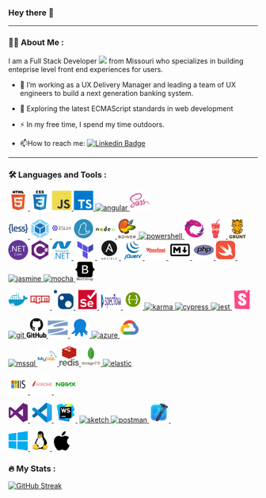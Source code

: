 ### Hey there 👋

---

### :man_technologist: About Me :

I am a Full Stack Developer <img src="https://media.giphy.com/media/WUlplcMpOCEmTGBtBW/giphy.gif" width="30"> from
Missouri who specializes in building enteprise level front end experiences for users.

- :telescope: I’m working as a UX Delivery Manager and leading a team of UX engineers to build a next generation banking system.

- :seedling: Exploring the latest ECMAScript standards in web development

- :zap: In my free time, I spend my time outdoors.

- :mailbox:How to reach
  me: [![Linkedin Badge](https://img.shields.io/badge/LinkedIn-blue?style=flat&logo=Linkedin&logoColor=white)](https://www.linkedin.com/in/matt-sneed/)

---

### :hammer_and_wrench: Languages and Tools :

<p>
  <a href="https://www.w3.org/html/" target="_blank"> <img src="https://raw.githubusercontent.com/devicons/devicon/master/icons/html5/html5-original-wordmark.svg" alt="html5" width="40" height="40"/> </a>
  <a href="https://www.w3schools.com/css/" target="_blank"> <img src="https://raw.githubusercontent.com/devicons/devicon/master/icons/css3/css3-original-wordmark.svg" alt="css3" width="40" height="40"/></a>
  <a href="https://developer.mozilla.org/en-US/docs/Web/JavaScript" target="_blank"> <img src="https://raw.githubusercontent.com/devicons/devicon/master/icons/javascript/javascript-original.svg" alt="javascript" width="40" height="40"/> </a>
  <a href="https://www.typescriptlang.org/" target="_blank"> <img src="https://raw.githubusercontent.com/devicons/devicon/master/icons/typescript/typescript-original.svg" alt="typescript" width="40" height="40"/> </a>
  <a href="https://angular.io" target="_blank"> <img src="https://angular.io/assets/images/logos/angular/angular.svg" alt="angular" width="40" height="40"/> </a>
<a href="https://sass-lang.com" target="_blank"> <img src="https://raw.githubusercontent.com/devicons/devicon/master/icons/sass/sass-original.svg" alt="sass" width="40" height="40"/> </a>

<a href="https://lesscss.org/" target="_blank"> <img src="https://raw.githubusercontent.com/devicons/devicon/master/icons/less/less-plain-wordmark.svg" alt="less" width="40" height="40"/> </a>
  <a href="https://webpack.js.org" target="_blank"> <img src="https://raw.githubusercontent.com/devicons/devicon/d00d0969292a6569d45b06d3f350f463a0107b0d/icons/webpack/webpack-original.svg" alt="webpack" width="40" height="40"/> </a>
  <a href="https://eslint.org/" target="_blank"><img src="https://raw.githubusercontent.com/devicons/devicon/master/icons/eslint/eslint-original-wordmark.svg" title="ESLint" alt="ESLint" width="40" height="40"/></a>
  <a href="https://yarnpkg.com/" target="_blank"><img src="https://raw.githubusercontent.com/devicons/devicon/master/icons/yarn/yarn-original.svg" title="Yarn" alt="Yarn" width="40" height="40"/></a>
  <a href="https://nodejs.org" target="_blank"> <img src="https://raw.githubusercontent.com/devicons/devicon/master/icons/nodejs/nodejs-original-wordmark.svg" alt="nodejs" width="40" height="40"/> </a>
  <a href="https://bower.io/" target="_blank"> <img src="https://raw.githubusercontent.com/devicons/devicon/master/icons/bower/bower-original-wordmark.svg" alt="bower" width="40" height="40"/> </a>
  <a href="https://learn.microsoft.com/en-us/powershell/" target="_blank"> <img src="https://raw.githubusercontent.com/actions/starter-workflows/main/icons/powershell.svg" alt="powershell" width="40" height="40"/> </a>
  <a href="https://rxjs.dev/" target="_blank"><img src="./images/rxjs.svg" title="RxJs" alt="RxJs" width="40" height="40"/></a>
  <a href="https://gulpjs.com" target="_blank"> <img src="https://raw.githubusercontent.com/devicons/devicon/master/icons/gulp/gulp-plain.svg" alt="gulp" width="40" height="40"/> </a>
  <a href="https://gruntjs.com/" target="_blank"> <img src="https://raw.githubusercontent.com/devicons/devicon/master/icons/grunt/grunt-original-wordmark.svg" alt="grunt" width="40" height="40"/> </a>
  <a href="https://learn.microsoft.com/en-us/dotnet/core/introduction" target="_blank"><img src="https://raw.githubusercontent.com/devicons/devicon/master/icons/dotnetcore/dotnetcore-original.svg" title=".NET Core" alt=".NET Core" width="40" height="40"/></a>
  <a href="https://www.w3schools.com/cs/" target="_blank"> <img src="https://raw.githubusercontent.com/devicons/devicon/master/icons/csharp/csharp-plain.svg" title="C#" alt="C#" width="40" height="40"/></a>
  <a href="https://learn.microsoft.com/en-us/dotnet/core/introduction" target="_blank"><img src="https://raw.githubusercontent.com/devicons/devicon/master/icons/dot-net/dot-net-plain-wordmark.svg" title=".NET" alt=".NET" width="40" height="40"/>&nbsp;</a>
  <a href="https://www.terraform.io/" target="_blank"><img src="https://raw.githubusercontent.com/devicons/devicon/master/icons/terraform/terraform-original.svg" title="Terraform" alt="Terraform" width="40" height="40"/>&nbsp;</a>
  <a href="https://www.ansible.com/" target="_blank"><img src="https://raw.githubusercontent.com/devicons/devicon/master/icons/ansible/ansible-plain-wordmark.svg" title="Ansible" alt="Ansible" width="40" height="40"/>&nbsp;</a>
  <a href="https://jquery.com/" target="_blank"><img src="https://raw.githubusercontent.com/devicons/devicon/master/icons/jquery/jquery-plain-wordmark.svg" title="jQuery" alt="jQuery" width="40" height="40"/>&nbsp;</a>
  <a href="https://knockoutjs.com/" target="_blank"><img src="https://raw.githubusercontent.com/devicons/devicon/master/icons/knockout/knockout-plain-wordmark.svg" title="KnockoutJS" alt="KnockoutJS" width="40" height="40"/>&nbsp;</a>
  <a href="https://www.w3schools.io/file/markdown-introduction/" target="_blank"><img src="https://raw.githubusercontent.com/devicons/devicon/master/icons/markdown/markdown-original.svg" title="Markdown" alt="Markdown" width="40" height="40"/>&nbsp;</a>
  <a href="https://www.php.net" target="_blank"> <img src="https://raw.githubusercontent.com/devicons/devicon/master/icons/php/php-original.svg" alt="php" width="40" height="40"/> </a>
  <a href="https://docs.swift.org/swift-book/" target="_blank"><img src="https://raw.githubusercontent.com/devicons/devicon/master/icons/swift/swift-original.svg" title="swift" alt="swift" width="40" height="40"/>&nbsp;</a>
  <a href="https://jasmine.github.io/" target="_blank"> <img src="https://www.vectorlogo.zone/logos/jasmine/jasmine-icon.svg" alt="jasmine" width="40" height="40"/> </a>
  <a href="https://mochajs.org" target="_blank"> <img src="https://www.vectorlogo.zone/logos/mochajs/mochajs-icon.svg" alt="mocha" width="40" height="40"/> </a>
  <a href="https://getbootstrap.com" target="_blank"> <img src="https://raw.githubusercontent.com/devicons/devicon/master/icons/bootstrap/bootstrap-plain-wordmark.svg" alt="bootstrap" width="40" height="40"/> </a>
</p>
<p>
  <a href="https://www.docker.com/" target="_blank"> <img src="https://raw.githubusercontent.com/devicons/devicon/master/icons/docker/docker-plain.svg" title="Docker" alt="Docker" width="40" height="40"/></a>
  <a href="https://www.npmjs.com/" target="_blank"><img src="https://raw.githubusercontent.com/devicons/devicon/master/icons/npm/npm-original-wordmark.svg" title="NPM" alt="NPM" width="40" height="40"/>&nbsp;</a>
  <a href="https://www.nuget.org/" target="_blank"><img src="https://raw.githubusercontent.com/devicons/devicon/master/icons/nuget/nuget-original.svg" title="Nuget" alt="Nuget" width="40" height="40"/>&nbsp;</a>
  <a href="https://www.selenium.dev/" target="_blank"><img src="https://raw.githubusercontent.com/devicons/devicon/master/icons/selenium/selenium-original.svg" title="Selenium" alt="Selenium" width="40" height="40"/>&nbsp;</a> 
  <a href="https://specflow.org" target="_blank"> <img src="./images/specflow.svg" alt="specflow" width="40" height="40"/> </a>
  <a href="https://swagger.io/" target="_blank"> <img src="https://raw.githubusercontent.com/vscode-icons/vscode-icons/master/icons/file_type_swagger.svg" alt="swagger" width="40" height="40"/> </a>
  <a href="https://karma-runner.github.io/latest/index.html" target="_blank"> <img src="https://raw.githubusercontent.com/detain/svg-logos/780f25886640cef088af994181646db2f6b1a3f8/svg/karma.svg" alt="karma" width="40" height="40"/> </a> 
  <a href="https://www.cypress.io" target="_blank"> <img src="https://raw.githubusercontent.com/simple-icons/simple-icons/6e46ec1fc23b60c8fd0d2f2ff46db82e16dbd75f/icons/cypress.svg" alt="cypress" width="40" height="40"/> </a>
  <a href="https://jestjs.io" target="_blank"> <img src="https://www.vectorlogo.zone/logos/jestjsio/jestjsio-icon.svg" alt="jest" width="40" height="40"/> </a>
  <a href="https://storybook.js.org/" target="_blank"> <img src="https://raw.githubusercontent.com/devicons/devicon/master/icons/storybook/storybook-original.svg" alt="jest" width="40" height="40"/> </a>
</p>
<p>
  <a href="https://git-scm.com/" target="_blank"> <img src="https://www.vectorlogo.zone/logos/git-scm/git-scm-icon.svg" title="git" alt="git" width="40" height="40"/> </a>
  <a href="https://github.com/" target="_blank"> <img src="https://raw.githubusercontent.com/devicons/devicon/master/icons/github/github-original-wordmark.svg" title="github" alt="github" width="40" height="40"/> </a>
  <a href="https://subversion.apache.org/" target="_blank"> <img src="https://raw.githubusercontent.com/devicons/devicon/master/icons/subversion/subversion-original.svg" title="subversion" alt="Subversion" width="40" height="40"/> </a>
  <a href="https://octopus.com" target="_blank"> <img src="./images/octopus-deploy.svg" alt="octopus" width="40" height="40"/> </a>
  <a href="https://azure.microsoft.com/en-in/" target="_blank"> <img src="https://www.vectorlogo.zone/logos/microsoft_azure/microsoft_azure-icon.svg" alt="azure" width="40" height="40"/> </a>
  <a href="https://cloud.google.com/" target="_blank"> <img src="https://raw.githubusercontent.com/devicons/devicon/master/icons/googlecloud/googlecloud-original.svg" alt="google cloud" width="40" height="40"/> </a>
</p>
<p>
  <a href="https://www.microsoft.com/en-us/sql-server" target="_blank"> <img src="https://www.svgrepo.com/show/303229/microsoft-sql-server-logo.svg" alt="mssql" width="40" height="40"/> </a>
  <a href="https://www.mysql.com/" target="_blank"> <img src="https://raw.githubusercontent.com/devicons/devicon/master/icons/mysql/mysql-original-wordmark.svg" alt="mysql" width="40" height="40"/> </a>
  <a href="https://redis.io" target="_blank"> <img src="https://raw.githubusercontent.com/devicons/devicon/master/icons/redis/redis-original-wordmark.svg" title="redis" alt="redis" width="40" height="40"/> </a>
  <a href="https://www.mongodb.com/" target="_blank"> <img src="https://raw.githubusercontent.com/devicons/devicon/master/icons/mongodb/mongodb-original-wordmark.svg" title="mongodb" alt="mongodb" width="40" height="40"/> </a>
  <a href="https://www.elastic.co/kibana" target="_blank"> <img src="https://www.vectorlogo.zone/logos/elasticco_kibana/elasticco_kibana-icon.svg" alt="elastic" width="40" height="40"/> </a>
</p>
<p>
  <a href="https://www.iis.net/" target="_blank"> <img src="./images/microsoft-iis.svg" title="IIS" alt="IIS" width="40" height="40"/>&nbsp;</a>
  <a href="https://www.apache.org/" target="_blank"> <img src="https://raw.githubusercontent.com/devicons/devicon/master/icons/apache/apache-original-wordmark.svg" title="Apache" alt="Apache" width="40" height="40"/>&nbsp;</a>
  <a href="https://www.nginx.com" target="_blank"> <img src="https://raw.githubusercontent.com/devicons/devicon/master/icons/nginx/nginx-original.svg" alt="nginx" width="40" height="40"/> </a> 
</p>
<p>
  <a href="https://visualstudio.microsoft.com/" target="_blank"><img src="https://raw.githubusercontent.com/devicons/devicon/master/icons/visualstudio/visualstudio-plain.svg" title="Visual Studio" alt="Visual Studio" width="40" height="40"/>&nbsp;</a>
  <a href="https://code.visualstudio.com/" target="_blank"><img src="https://raw.githubusercontent.com/devicons/devicon/master/icons/vscode/vscode-original.svg" title="VSCode" alt="VSCode" width="40" height="40"/>&nbsp;</a>
  <a href="https://www.jetbrains.com/webstorm/" target="_blank"><img src="https://raw.githubusercontent.com/devicons/devicon/master/icons/webstorm/webstorm-original.svg" title="WebStorm"  alt="WebStorm" width="40" height="40"/>&nbsp;</a>
  <a href="https://www.sketch.com/" target="_blank"> <img src="https://www.vectorlogo.zone/logos/sketchapp/sketchapp-icon.svg" alt="sketch" width="40" height="40"/> </a>
  <a href="https://postman.com" target="_blank"> <img src="https://www.vectorlogo.zone/logos/getpostman/getpostman-icon.svg" alt="postman" width="40" height="40"/> </a>
  <a href="https://developer.apple.com/xcode/" target="_blank"><img src="https://raw.githubusercontent.com/devicons/devicon/master/icons/xcode/xcode-original.svg" title="VSCode" alt="xcode" width="40" height="40"/>&nbsp;</a>
  
</p>
<p>
  <a href="https://www.microsoft.com/en-us/windows?r=1" target="_blank"> <img src="https://raw.githubusercontent.com/devicons/devicon/master/icons/windows8/windows8-original.svg" alt="linux" width="40" height="40"/> </a>
  <a href="https://www.linux.org/" target="_blank"> <img src="https://raw.githubusercontent.com/devicons/devicon/master/icons/linux/linux-original.svg" alt="linux" width="40" height="40"/> </a>
  <a href="https://www.apple.com/" target="_blank"> <img src="https://raw.githubusercontent.com/devicons/devicon/master/icons/apple/apple-original.svg" alt="macos" width="40" height="40"/> </a>
</p>

### :fire: My Stats :

[![GitHub Streak](http://github-readme-streak-stats.herokuapp.com?user=matt-sneed&theme=dark&background=000000)](https://git.io/streak-stats)

<!--
**matt-sneed/matt-sneed** is a ✨ _special_ ✨ repository because its `README.md` (this file) appears on your GitHub profile.

Here are some ideas to get you started:

- 🔭 I’m currently working on ...
- 🌱 I’m currently learning ...
- 👯 I’m looking to collaborate on ...
- 🤔 I’m looking for help with ...
- 💬 Ask me about ...
- 📫 How to reach me: ...
- 😄 Pronouns: ...
- ⚡ Fun fact: ...
-->
